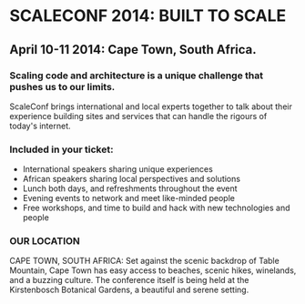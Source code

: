 # SCALECONF 2014: BUILT TO SCALE
## April 10-11 2014: Cape Town, South Africa.

### Scaling code and architecture is a unique challenge that pushes us to our limits.

ScaleConf brings international and local experts together to talk about their experience building sites and services that can handle the rigours of today's internet.

### Included in your ticket:

* International speakers sharing unique experiences
* African speakers sharing local perspectives and solutions
* Lunch both days, and refreshments throughout the event
* Evening events to network and meet like-minded people
* Free workshops, and time to build and hack with new technologies and people

### OUR LOCATION
CAPE TOWN, SOUTH AFRICA: Set against the scenic backdrop of Table Mountain, Cape Town has easy access to beaches, scenic hikes, winelands, and a buzzing culture.
The conference itself is being held at the Kirstenbosch Botanical Gardens, a beautiful and serene setting.

